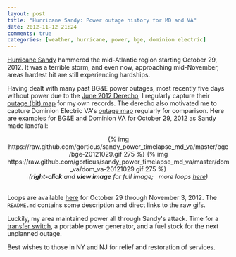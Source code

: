 ```yaml
---
layout: post
title: "Hurricane Sandy: Power outage history for MD and VA"
date: 2012-11-12 21:24
comments: true
categories: [weather, hurricane, power, bge, dominion electric]
---
```


[Hurricane Sandy][L0] hammered the mid-Atlantic region starting October
29, 2012.  It was a terrible storm, and even now, approaching
mid-November, areas hardest hit are still experiencing hardships.

Having dealt with many past BG&amp;E power outages, most recently five
days without power due to the [June 2012 Derecho][L1], I regularly
capture their [outage (bit) map][L3] for my own records.  The derecho
also motivated me to capture Dominion Electric VA's [outage map][L4]
regularly for comparison.  Here are examples for BG&amp;E and Dominion
VA for October 29, 2012 as Sandy made landfall:

<div align="center">
{% img https://raw.github.com/gorticus/sandy_power_timelapse_md_va/master/bge/bge-20121029.gif 275 %}
{% img https://raw.github.com/gorticus/sandy_power_timelapse_md_va/master/dom_va/dom_va-20121029.gif 275 %}
<br/>
<em>(<strong>right-click</strong> and <strong>view image</strong> for
full image; &nbsp; more loops <a
href="https://github.com/gorticus/sandy_power_timelapse_md_va">here</a>)</em>
<br/>
<br/>
</div>

Loops are available [here][L5] for October 29 through November 3, 2012.
The `README.md` contains some description and direct links to the raw
gifs.

Luckily, my area maintained power all through Sandy's attack.  Time for
a [transfer&nbsp;switch][L2], a portable power generator, and a fuel
stock for the next unplanned outage.

Best wishes to those in NY and NJ for relief and restoration of
services.

[L0]: http://en.wikipedia.org/wiki/Hurricane_Sandy
[L1]: http://en.wikipedia.org/wiki/June_2012_North_American_derecho
[L2]: http://en.wikipedia.org/wiki/Transfer_switch
[L3]: http://www.bge.com/customerservice/stormsoutages/currentoutages/pages/default.aspx
[L4]: https://www.dom.com/storm-center/dominion-electric-outage-map.jsp
[L5]: https://github.com/gorticus/sandy_power_timelapse_md_va
